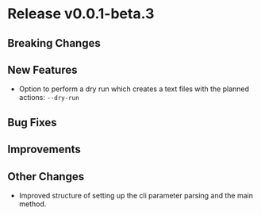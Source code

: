 # Release v0.0.1-beta.3

## Breaking Changes

## New Features

- Option to perform a dry run which creates a text files with the planned actions: ``--dry-run``

## Bug Fixes


## Improvements


## Other Changes

- Improved structure of setting up the cli parameter parsing and the main method.
